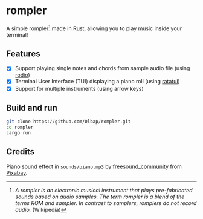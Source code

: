 # rompler

A simple rompler[^1] made in Rust, allowing you to play music inside your terminal!

## Features

- [x] Support playing single notes and chords from sample audio file (using [rodio](https://github.com/RustAudio/rodio))
- [x] Terminal User Interface (TUI) displaying a piano roll (using [ratatui](https://github.com/ratatui/ratatui))
- [x] Support for multiple instruments (using arrow keys)

## Build and run

```sh
git clone https://github.com/0lbap/rompler.git
cd rompler
cargo run
```

## Credits

Piano sound effect in `sounds/piano.mp3` by <a href="https://pixabay.com/users/freesound_community-46691455/?utm_source=link-attribution&utm_medium=referral&utm_campaign=music&utm_content=95007">freesound_community</a> from <a href="https://pixabay.com//?utm_source=link-attribution&utm_medium=referral&utm_campaign=music&utm_content=95007">Pixabay</a>.

[^1]: _A rompler is an electronic musical instrument that plays pre-fabricated sounds based on audio samples. The term rompler is a blend of the terms ROM and sampler. In contrast to samplers, romplers do not record audio._ (Wikipedia)
